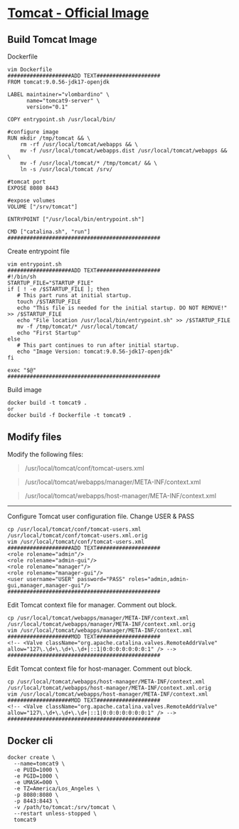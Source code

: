 # [Tomcat - Official Image](https://hub.docker.com/_/tomcat)

## Build Tomcat Image

Dockerfile
```
vim Dockerfile
####################ADD TEXT####################
FROM tomcat:9.0.56-jdk17-openjdk

LABEL maintainer="vlombardino" \
      name="tomcat9-server" \
      version="0.1"

COPY entrypoint.sh /usr/local/bin/
   
#configure image      
RUN mkdir /tmp/tomcat && \
    rm -rf /usr/local/tomcat/webapps && \
    mv -f /usr/local/tomcat/webapps.dist /usr/local/tomcat/webapps && \
    mv -f /usr/local/tomcat/* /tmp/tomcat/ && \
    ln -s /usr/local/tomcat /srv/

#tomcat port
EXPOSE 8080 8443

#expose volumes
VOLUME ["/srv/tomcat"]

ENTRYPOINT ["/usr/local/bin/entrypoint.sh"]

CMD ["catalina.sh", "run"]
################################################
```

Create entrypoint file
```
vim entrypoint.sh
####################ADD TEXT####################
#!/bin/sh
STARTUP_FILE="STARTUP_FILE"
if [ ! -e /$STARTUP_FILE ]; then
   # This part runs at initial startup.
   touch /$STARTUP_FILE
   echo "This file is needed for the initial startup. DO NOT REMOVE!" >> /$STARTUP_FILE
   echo "File location /usr/local/bin/entrypoint.sh" >> /$STARTUP_FILE
   mv -f /tmp/tomcat/* /usr/local/tomcat/
   echo "First Startup"
else
   # This part continues to run after initial startup.
   echo "Image Version: tomcat:9.0.56-jdk17-openjdk"
fi

exec "$@"
################################################
```
Build image
```
docker build -t tomcat9 .
or
docker build -f Dockerfile -t tomcat9 .
```

## Modify files
Modify the following files:

> /usr/local/tomcat/conf/tomcat-users.xml

> /usr/local/tomcat/webapps/manager/META-INF/context.xml

> /usr/local/tomcat/webapps/host-manager/META-INF/context.xml

---

Configure Tomcat user configuration file. Change USER & PASS
```
cp /usr/local/tomcat/conf/tomcat-users.xml /usr/local/tomcat/conf/tomcat-users.xml.orig
vim /usr/local/tomcat/conf/tomcat-users.xml
####################ADD TEXT####################
<role rolename="admin"/>
<role rolename="admin-gui"/>
<role rolename="manager"/>
<role rolename="manager-gui"/>
<user username="USER" password="PASS" roles="admin,admin-gui,manager,manager-gui"/>
################################################
```

Edit Tomcat context file for manager. Comment out block.
```
cp /usr/local/tomcat/webapps/manager/META-INF/context.xml /usr/local/tomcat/webapps/manager/META-INF/context.xml.orig
vim /usr/local/tomcat/webapps/manager/META-INF/context.xml
####################MOD TEXT####################
<!-- <Valve className="org.apache.catalina.valves.RemoteAddrValve"
allow="127\.\d+\.\d+\.\d+|::1|0:0:0:0:0:0:0:1" /> -->
################################################
```

Edit Tomcat context file for host-manager. Comment out block.
```
cp /usr/local/tomcat/webapps/host-manager/META-INF/context.xml /usr/local/tomcat/webapps/host-manager/META-INF/context.xml.orig
vim /usr/local/tomcat/webapps/host-manager/META-INF/context.xml
####################MOD TEXT####################
<!-- <Valve className="org.apache.catalina.valves.RemoteAddrValve"
allow="127\.\d+\.\d+\.\d+|::1|0:0:0:0:0:0:0:1" /> -->
################################################
```

## Docker cli
```
docker create \
  --name=tomcat9 \
  -e PUID=1000 \
  -e PGID=1000 \
  -e UMASK=000 \
  -e TZ=America/Los_Angeles \
  -p 8080:8080 \
  -p 8443:8443 \
  -v /path/to/tomcat:/srv/tomcat \
  --restart unless-stopped \
  tomcat9
```
